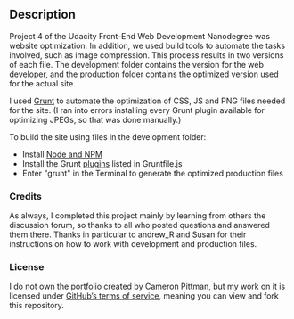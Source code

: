 ## Description

Project 4 of the Udacity Front-End Web Development Nanodegree was website optimization. In addition, we used build tools to automate the tasks involved, such as image compression. This process results in two versions of each file. The development folder contains the version for the web developer, and the production folder contains the optimized version used for the actual site.

I used [Grunt](http://gruntjs.com/) to automate the optimization of CSS, JS and PNG files needed for the site. (I ran into errors installing every Grunt plugin available for optimizing JPEGs, so that was done manually.)

To build the site using files in the development folder:
- Install [Node and NPM](https://nodejs.org/en/)
- Install the Grunt [plugins](http://gruntjs.com/plugins) listed in Gruntfile.js
- Enter "grunt" in the Terminal to generate the optimized production files

### Credits

As always, I completed this project mainly by learning from others the discussion forum, so thanks to all who posted questions and answered them there. Thanks in particular to andrew_R and Susan for their instructions on how to work with development and production files.

### License

I do not own the portfolio created by Cameron Pittman, but my work on it is licensed under [GitHub’s terms of service](https://help.github.com/articles/github-terms-of-service/), meaning you can view and fork this repository.